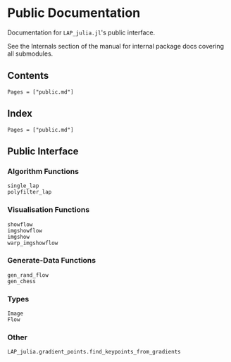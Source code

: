 # Public Documentation

Documentation for `LAP_julia.jl`'s public interface.

See the Internals section of the manual for internal package docs covering all submodules.

## Contents

```@contents
Pages = ["public.md"]
```

## Index

```@index
Pages = ["public.md"]
```

## Public Interface
### Algorithm Functions
```@docs
single_lap
polyfilter_lap
```
### Visualisation Functions
```@docs
showflow
imgshowflow
imgshow
warp_imgshowflow
```
### Generate-Data Functions
```@docs
gen_rand_flow
gen_chess
```
### Types
```@docs
Image
Flow
```
### Other
```@docs
LAP_julia.gradient_points.find_keypoints_from_gradients
```
